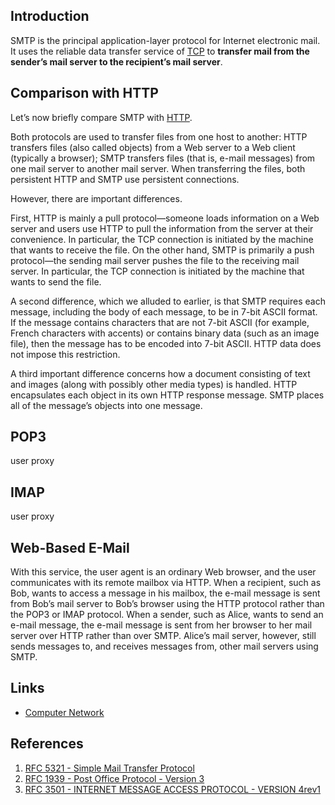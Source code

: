## Introduction

SMTP is the principal application-layer protocol for Internet electronic mail. 
It uses the reliable data transfer service of [TCP](/docs/CS/CN/TCP.md) to **transfer mail from the sender’s mail server to the recipient’s mail server**. 


## Comparison with HTTP

Let’s now briefly compare SMTP with [HTTP](/docs/CS/CN/HTTP.md).


Both protocols are used to transfer files from one host to another: 
HTTP transfers files (also called objects) from a Web server to a Web client (typically a browser); 
SMTP transfers files (that is, e-mail messages) from one mail server to another mail server.
When transferring the files, both persistent HTTP and SMTP use persistent connections. 

However, there are important differences.

First, HTTP is mainly a pull protocol—someone loads information on a Web server and users use HTTP to pull the information from the server at their convenience. 
In particular, the TCP connection is initiated by the machine that wants to receive the file. 
On the other hand, SMTP is primarily a push protocol—the sending mail server pushes the file to the receiving mail server. 
In particular, the TCP connection is initiated by the machine that wants to send the file.

A second difference, which we alluded to earlier, is that SMTP requires each message, including the body of each message, to be in 7-bit ASCII format. 
If the message contains characters that are not 7-bit ASCII (for example, French characters with accents) or contains binary data (such as an image file), then the message has to be encoded into 7-bit ASCII. 
HTTP data does not impose this restriction.

A third important difference concerns how a document consisting of text and images (along with possibly other media types) is handled. 
HTTP encapsulates each object in its own HTTP response message. 
SMTP places all of the message’s objects into one message.


## POP3

user proxy

## IMAP

user proxy

## Web-Based E-Mail

With this service, the user agent is an ordinary Web browser, and the user communicates with its remote mailbox via HTTP.
When a recipient, such as Bob, wants to access a message in his mailbox, the e-mail message is sent from
Bob’s mail server to Bob’s browser using the HTTP protocol rather than the POP3 or IMAP protocol.
When a sender, such as Alice, wants to send an e-mail message, the e-mail message is sent from her browser to her mail server over HTTP rather than over SMTP. 
Alice’s mail server, however, still sends messages to, and receives messages from, other mail servers using SMTP.

## Links

- [Computer Network](/docs/CS/CN/CN.md)


## References

1. [RFC 5321 - Simple Mail Transfer Protocol](https://www.rfc-editor.org/info/rfc5321)
2. [RFC 1939 - Post Office Protocol - Version 3](https://www.rfc-editor.org/info/rfc1939)
3. [RFC 3501 - INTERNET MESSAGE ACCESS PROTOCOL - VERSION 4rev1](https://www.rfc-editor.org/info/rfc3501)